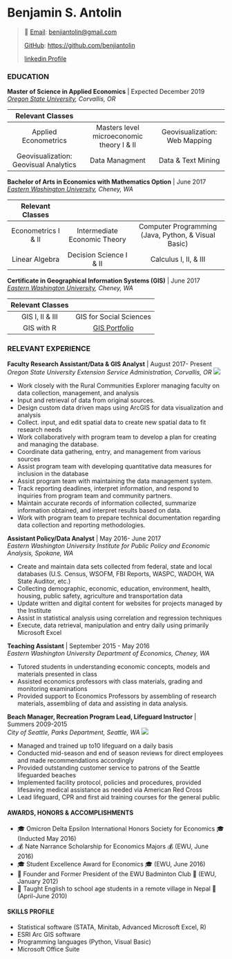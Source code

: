 # Benjamin S. Antolin

> :email: [Email](benjiantolin@gmail.com): benjiantolin@gmail.com
>
>[GitHub](https://github.com/benjiantolin): https://github.com/benjiantolin
>
>[linkedin Profile](http://www.linkedin.com/in/benjaminantolin)

### EDUCATION
**Master of Science in Applied Economics** | Expected December 2019<br/>
 _[Oregon State University][], Corvallis, OR_

 |           Relevant Classes            |                                           |                               |
 | :-----------------------------------: | :---------------------------------------: | :---------------------------: |
 |         Applied Econometrics          | Masters level microeconomic theory I & II | Geovisualization: Web Mapping |
 | Geovisualization: Geovisual Analytics |              Data Managment               |      Data & Text Mining       |

**Bachelor of Arts in Economics with Mathematics Option** | June 2017<br/>
_[Eastern Washington University][], Cheney, WA_

| Relevant Classes |||
| :------------------: | :----------------:| :-------------------:|
| Econometrics I & II | Intermediate Economic Theory |Computer Programming (Java, Python, & Visual Basic)|
| Linear Algebra | Decision Science I & II | Calculus I, II, & III|

**Certificate in Geographical Information Systems (GIS)** | June 2017<br/>
_[Eastern Washington University][], Cheney, WA_

|Relevant Classes ||
| :-------------------: | :-----------------: |
| GIS I, II & III | GIS for Social Sciences|
| GIS with R | [GIS Portfolio](https://benjiantolin.wixsite.com/gisportfolio)|

### RELEVANT EXPERIENCE
**Faculty Research Assistant/Data & GIS Analyst** | August 2017- Present<br/>
_Oregon State University Extension Service Administration, Corvallis, OR_
![](https://benjiantolin.github.io/Pictures/RCE.png)

-	Work closely with the Rural Communities Explorer managing faculty on data collection, management, and analysis
-	Input and retrieval of data from original sources.
-	Design custom data driven maps using ArcGIS for data visualization and analysis
-	Collect. input, and edit spatial data to create new spatial data to fit research needs
-	Work collaboratively with program team to develop a plan for creating and managing the database.
-	Coordinate data gathering, entry, and management from various sources
-	Assist program team with developing quantitative data measures for inclusion in the database
-	Assist program team with maintaining the data management system.
-	Track reporting deadlines, interpret information, and respond to inquiries from program team and community partners.
-	Maintain accurate records of information collected, summarize information obtained, and interpret results based on data.
-	Work with program team to prepare technical documentation regarding data collection and reporting methodologies.

**Assistant Policy/Data Analyst** | May 2016- June 2017<br/>
_Eastern Washington University Institute for Public Policy and Economic Analysis, Spokane, WA_

-	Create and maintain data sets collected from federal, state and local databases (U.S. Census, WSOFM, FBI Reports, WASPC, WADOH, WA State Auditor, etc.)
-	Collecting demographic, economic, education, environment, health, housing, public safety, agriculture and transportation data
-	Update written and digital content for websites for projects managed by the Institute
-	Assist in statistical analysis using correlation and regression techniques
-	Execute, data retrieval, manipulation and entry daily using primarily Microsoft Excel

**Teaching Assistant** | September 2015 - May 2016<br/>
_Eastern Washington University Department of Economics, Cheney, WA_

-	Tutored students in understanding economic concepts, models and materials presented in class
-	Assisted economics professors with class materials, grading and monitoring examinations
-	Provided support to Economics Professors by assembling of research materials, assembling of data and assisting in data analysis.

**Beach Manager, Recreation Program Lead, Lifeguard Instructor** | Summers 2009-2015<br/>
_City of Seattle, Parks Department, Seattle, WA_
![](https://benjiantolin.github.io/Pictures/CityOfSeattleBanner.png)
-	Managed and trained up to10 lifeguard on a daily basis
-	Conducted mid-season and end of season reviews for direct employees and made recommendations accordingly
-	Provided outstanding customer service to patrons of the Seattle lifeguarded beaches
-	Implemented facility protocol, policies and procedures, provided lifesaving medical assistance as needed via American Red Cross
-	Lead lifeguard, CPR and first aid training courses for the general public

#### AWARDS, HONORS & ACCOMPLISHMENTS
-	:mortar_board: Omicron Delta Epsilon International Honors Society for Economics :mortar_board: (Inducted May 2016)
-	:moneybag: Nate Narrance Scholarship for Economics Majors :moneybag: (EWU, June 2016)
- :mortar_board:	Student Excellence Award for Economics :mortar_board: (EWU, June 2016)
-	:tennis: Founder and Former President of the EWU Badminton Club :tennis: (EWU, January 2012)
-	:school: Taught English to school age students in a remote village in Nepal :mount_fuji: (April-June 2010)

#### SKILLS PROFILE
-	Statistical software (STATA, Minitab, Advanced Microsoft Excel, R)
-	ESRI Arc GIS software
-	Programming languages (Python, Visual Basic)
-	Microsoft Office Suite

[Eastern Washington University]: https://www.ewu.edu/
[Oregon State University]: https://oregonstate.edu/
